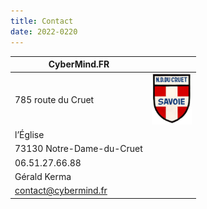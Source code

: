 ```yaml
---
title: Contact
date: 2022-0220
---
```


| CyberMind.FR | |
| --- | :-: |
| 785 route du Cruet | <img src="/uploads/images/NDDC_H240.png" width="64px"> |
| l’Église |
| 73130 Notre-Dame-du-Cruet |
| 06.51.27.66.88 |
| Gérald Kerma |
| <contact@cybermind.fr> |
